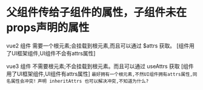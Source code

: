 # 父组件传给子组件的属性，子组件未在props声明的属性
vue2 组件
需要一个根元素;会挂载到根元素,而且可以通过 $attrs 获取。
[组件用了UI框架组件,UI组件不会有attrs属性]

vue3 组件
不需要根元素;不会挂载到根元素。而且可以通过 useAttrs 获取
[组件用了UI框架组件,UI组件有attrs属性]
`最好拥有一个根元素,不然UI组件拥有attrs属性,同名属性会冲突!`
`声明 inheritAttrs 也可以解决冲突,不知道为什么?`